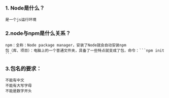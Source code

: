 ### 1. Node是什么？
    是一个js运行环境
### 2.node与npm是什么关系？
    npm：全称：Node package manager，安装了Node就会自动安装npm
    包（库、项目）：电脑上的一个普通文件夹，具备了一些特点就变成了包，命令：```npm init ```
### 3.包名的要求：
    不能有中文
    不能有大写字母
    不能是数字开头
